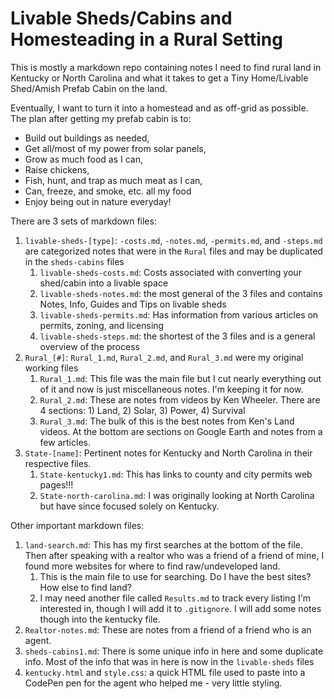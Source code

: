 # Livable Sheds/Cabins and Homesteading in a Rural Setting

This is mostly a markdown repo containing notes I need to find rural land in Kentucky or North Carolina and what it takes to get a Tiny Home/Livable Shed/Amish Prefab Cabin on the land.

Eventually, I want to turn it into a homestead and as off-grid as possible. The plan after getting my prefab cabin is to:

- Build out buildings as needed,
- Get all/most of my power from solar panels,
- Grow as much food as I can,
- Raise chickens,
- Fish, hunt, and trap as much meat as I can,
- Can, freeze, and smoke, etc. all my food
- Enjoy being out in nature everyday!

There are 3 sets of markdown files:

1. `livable-sheds-[type]`: `-costs.md`, `-notes.md`, `-permits.md`, and `-steps.md` are categorized notes that were in the `Rural` files and may be duplicated in the `sheds-cabins` files
   1. `livable-sheds-costs.md`: Costs associated with converting your shed/cabin into a livable space
   2. `livable-sheds-notes.md`: the most general of the 3 files and contains Notes, Info, Guides and Tips on livable sheds
   3. `livable-sheds-permits.md`: Has information from various articles on permits, zoning, and licensing
   4. `livable-sheds-steps.md`: the shortest of the 3 files and is a general overview of the process
2. `Rural_[#]`: `Rural_1.md`, `Rural_2.md`, and `Rural_3.md` were my original working files
   1. `Rural_1.md`: This file was the main file but I cut nearly everything out of it and now is just miscellaneous notes. I'm keeping it for now.
   2. `Rural_2.md`: These are notes from videos by Ken Wheeler. There are 4 sections: 1) Land, 2) Solar, 3) Power, 4) Survival
   3. `Rural_3.md`: The bulk of this is the best notes from Ken's Land videos. At the bottom are sections on Google Earth and notes from a few articles.
3. `State-[name]`: Pertinent notes for Kentucky and North Carolina in their respective files.
   1. `State-kentucky1.md`: This has links to county and city permits web pages!!!
   1. `State-north-carolina.md`: I was originally looking at North Carolina but have since focused solely on Kentucky.

Other important markdown files:

1. `land-search.md`: This has my first searches at the bottom of the file. Then after speaking with a realtor who was a friend of a friend of mine, I found more websites for where to find raw/undeveloped land.
   1. This is the main file to use for searching. Do I have the best sites? How else to find land?
   2. I may need another file called `Results.md` to track every listing I'm interested in, though I will add it to `.gitignore`. I will add some notes though into the kentucky file.
2. `Realtor-notes.md`: These are notes from a friend of a friend who is an agent.
3. `sheds-cabins1.md`: There is some unique info in here and some duplicate info. Most of the info that was in here is now in the `livable-sheds` files
4. `kentucky.html` and `style.css`: a quick HTML file used to paste into a CodePen pen for the agent who helped me - very little styling.

<!--
   Look into adding `CHANGELOG.md` - look at
   1. https://github.com/vweevers/common-changelog and
   2. https://gist.github.com/juampynr/4c18214a8eb554084e21d6e288a18a2c

   <div id="back-to-top"></div>

   <div align="right">&#8673; <a href="#back-to-top" title="Table of Contents">Back to Top</a></div>
 -->
